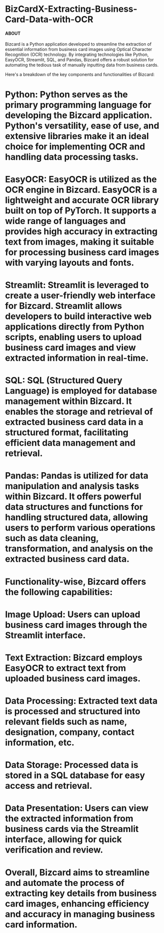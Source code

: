 # BizCardX-Extracting-Business-Card-Data-with-OCR
#### ABOUT
Bizcard is a Python application developed to streamline the extraction of essential information from business card images using Optical Character Recognition (OCR) technology. By integrating technologies like Python, EasyOCR, Streamlit, SQL, and Pandas, Bizcard offers a robust solution for automating the tedious task of manually inputting data from business cards.

Here's a breakdown of the key components and functionalities of Bizcard:

# Python: Python serves as the primary programming language for developing the Bizcard application. Python's versatility, ease of use, and extensive libraries make it an ideal choice for implementing OCR and handling data processing tasks.

# EasyOCR: EasyOCR is utilized as the OCR engine in Bizcard. EasyOCR is a lightweight and accurate OCR library built on top of PyTorch. It supports a wide range of languages and provides high accuracy in extracting text from images, making it suitable for processing business card images with varying layouts and fonts.

# Streamlit: Streamlit is leveraged to create a user-friendly web interface for Bizcard. Streamlit allows developers to build interactive web applications directly from Python scripts, enabling users to upload business card images and view extracted information in real-time.

# SQL: SQL (Structured Query Language) is employed for database management within Bizcard. It enables the storage and retrieval of extracted business card data in a structured format, facilitating efficient data management and retrieval.

# Pandas: Pandas is utilized for data manipulation and analysis tasks within Bizcard. It offers powerful data structures and functions for handling structured data, allowing users to perform various operations such as data cleaning, transformation, and analysis on the extracted business card data.

# Functionality-wise, Bizcard offers the following capabilities:

# Image Upload: Users can upload business card images through the Streamlit interface.

# Text Extraction: Bizcard employs EasyOCR to extract text from uploaded business card images.

# Data Processing: Extracted text data is processed and structured into relevant fields such as name, designation, company, contact information, etc.
# Data Storage: Processed data is stored in a SQL database for easy access and retrieval.
# Data Presentation: Users can view the extracted information from business cards via the Streamlit interface, allowing for quick verification and review.
# Overall, Bizcard aims to streamline and automate the process of extracting key details from business card images, enhancing efficiency and accuracy in managing business card information.
